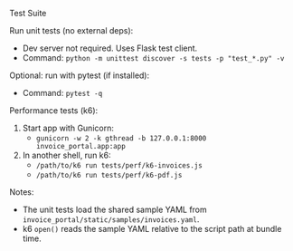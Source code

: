 Test Suite

Run unit tests (no external deps):

- Dev server not required. Uses Flask test client.
- Command: `python -m unittest discover -s tests -p "test_*.py" -v`

Optional: run with pytest (if installed):

- Command: `pytest -q`

Performance tests (k6):

1) Start app with Gunicorn:
   - `gunicorn -w 2 -k gthread -b 127.0.0.1:8000 invoice_portal.app:app`
2) In another shell, run k6:
   - `/path/to/k6 run tests/perf/k6-invoices.js`
   - `/path/to/k6 run tests/perf/k6-pdf.js`

Notes:

- The unit tests load the shared sample YAML from `invoice_portal/static/samples/invoices.yaml`.
- k6 `open()` reads the sample YAML relative to the script path at bundle time.

